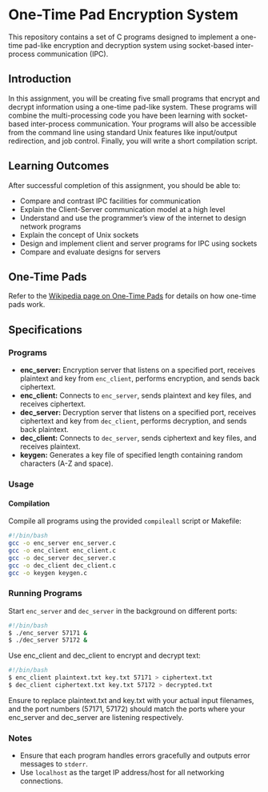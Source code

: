 # One-Time Pad Encryption System

This repository contains a set of C programs designed to implement a one-time pad-like encryption and decryption system using socket-based inter-process communication (IPC).

## Introduction

In this assignment, you will be creating five small programs that encrypt and decrypt information using a one-time pad-like system. These programs will combine the multi-processing code you have been learning with socket-based inter-process communication. Your programs will also be accessible from the command line using standard Unix features like input/output redirection, and job control. Finally, you will write a short compilation script.

## Learning Outcomes

After successful completion of this assignment, you should be able to:
- Compare and contrast IPC facilities for communication
- Explain the Client-Server communication model at a high level
- Understand and use the programmer’s view of the internet to design network programs
- Explain the concept of Unix sockets
- Design and implement client and server programs for IPC using sockets
- Compare and evaluate designs for servers

## One-Time Pads

Refer to the [Wikipedia page on One-Time Pads](https://en.wikipedia.org/wiki/One-time_pad) for details on how one-time pads work.

## Specifications

### Programs
- **enc_server:** Encryption server that listens on a specified port, receives plaintext and key from `enc_client`, performs encryption, and sends back ciphertext.
- **enc_client:** Connects to `enc_server`, sends plaintext and key files, and receives ciphertext.
- **dec_server:** Decryption server that listens on a specified port, receives ciphertext and key from `dec_client`, performs decryption, and sends back plaintext.
- **dec_client:** Connects to `dec_server`, sends ciphertext and key files, and receives plaintext.
- **keygen:** Generates a key file of specified length containing random characters (A-Z and space).

### Usage

#### Compilation

Compile all programs using the provided `compileall` script or Makefile:

```bash
#!/bin/bash
gcc -o enc_server enc_server.c
gcc -o enc_client enc_client.c
gcc -o dec_server dec_server.c
gcc -o dec_client dec_client.c
gcc -o keygen keygen.c
```
### Running Programs

Start `enc_server` and `dec_server` in the background on different ports:

```bash
#!/bin/bash
$ ./enc_server 57171 &
$ ./dec_server 57172 &
```
Use enc_client and dec_client to encrypt and decrypt text:

```bash
#!/bin/bash
$ enc_client plaintext.txt key.txt 57171 > ciphertext.txt
$ dec_client ciphertext.txt key.txt 57172 > decrypted.txt
```
Ensure to replace plaintext.txt and key.txt with your actual input filenames, and the port numbers (57171, 57172) should match the ports where your enc_server and dec_server are listening respectively.

### Notes

- Ensure that each program handles errors gracefully and outputs error messages to `stderr`.
- Use `localhost` as the target IP address/host for all networking connections.
